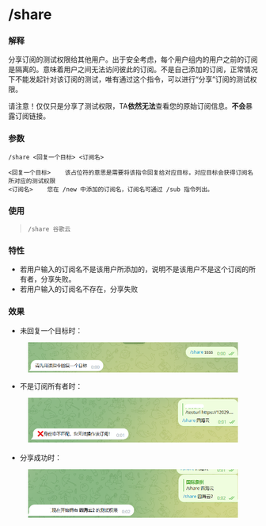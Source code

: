 # /share

### 解释

分享订阅的测试权限给其他用户。出于安全考虑，每个用户组内的用户之前的订阅是隔离的。意味着用户之间无法访问彼此的订阅。不是自己添加的订阅，正常情况下不能发起针对该订阅的测试，唯有通过这个指令，可以进行“分享”订阅的测试权限。

请注意！仅仅只是分享了测试权限，TA**依然无法**查看您的原始订阅信息。**不会**暴露订阅链接。

### 参数

```
/share <回复一个目标> <订阅名>
```

```
<回复一个目标>    该占位符的意思是需要将该指令回复给对应目标，对应目标会获得订阅名所对应的测试权限
<订阅名>    您在 /new 中添加的订阅名，订阅名可通过 /sub 指令列出。
```

### 使用

> ```
> /share 谷歌云
> ```

### 特性

* 若用户输入的订阅名不是该用户所添加的，说明不是该用户不是这个订阅的所有者，分享失败。
* 若用户输入的订阅名不存在，分享失败

### 效果

* 未回复一个目标时：

<figure><img src="../.gitbook/assets/image (3).png" alt=""><figcaption></figcaption></figure>

* 不是订阅所有者时：

<figure><img src="../.gitbook/assets/image (4).png" alt=""><figcaption></figcaption></figure>

* 分享成功时：

<figure><img src="../.gitbook/assets/image (2).png" alt=""><figcaption></figcaption></figure>
